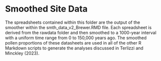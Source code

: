 # Smoothed Site Data

The spreadsheets contained within this folder are the output of the smoother within the smth_data_v2_Brewer.RMD file. Each spreadsheet is derived from the rawdata folder and then smoothed to a 1000-year interval with a uniform time range from 0 to 150,000 years ago. The smoothed pollen proportions of these datasheets are used in all of the other R Markdown scripts to generate the analyses discussed in Terlizzi and Minckley (2023). 
